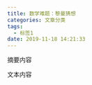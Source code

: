 ```yaml
---
title: 数学难题：黎曼猜想
categories: 文章分类
tags:
  - 标签1
date: 2019-11-18 14:21:33
---
```


摘要内容

<!-- more -->

文本内容